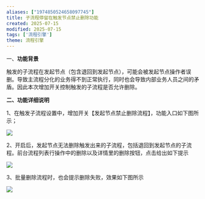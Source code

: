 ```yaml
---
aliases: ["1974850524658097745"]
title: 子流程停留在触发节点禁止删除功能
created: 2025-07-15
modified: 2025-07-15
tags: ['流程引擎']
theme: 流程引擎
---
```


一、**功能背景**

触发的子流程在发起节点（包含退回到发起节点），可能会被发起节点操作者误删。导致主流程分化的业务得不到正常执行，同时也会导致内部业务人员之间的矛盾。因此本次增加开关控制触发的子流程是否允许删除。

**二、功能详细说明**

1、在触发子流程设置中，增加开关【发起节点禁止删除流程】，功能入口如下图所示；

![](56ef71ee273d05cd1742bac25a1165b9.jpg)

2、开启后，发起节点无法删除触发出来的子流程，包括退回到发起节点的子流程。前台流程列表行操作中的删除以及详情里的删除按钮，点击给出如下提示

![](9c176f1ebbaa1ecd12a3df44443d4875.jpg)

3、批量删除流程时，也会提示删除失败，效果如下图所示

![](482f14011bcd950dfe572a0fd2d0e10a.jpg)